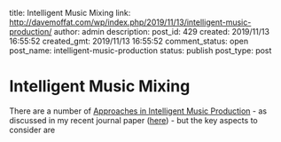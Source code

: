 title: Intelligent Music Mixing
link: http://davemoffat.com/wp/index.php/2019/11/13/intelligent-music-production/
author: admin
description: 
post_id: 429
created: 2019/11/13 16:55:52
created_gmt: 2019/11/13 16:55:52
comment_status: open
post_name: intelligent-music-production
status: publish
post_type: post

# Intelligent Music Mixing

There are a number of [Approaches in Intelligent Music Production](https://www.mdpi.com/2076-0752/8/4/125) \- as discussed in my recent journal paper ([here](https://www.mdpi.com/2076-0752/8/4/125)) - but the key aspects to consider are